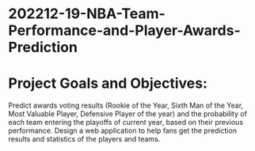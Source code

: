 # 202212-19-NBA-Team-Performance-and-Player-Awards-Prediction

# Project Goals and Objectives:
Predict awards voting results (Rookie of the Year, Sixth Man of the Year, Most Valuable Player, Defensive Player of the year) and the probability of each team entering the playoffs of current year, based on their previous performance.
Design a web application to help fans get the prediction results and statistics of the players and teams.
